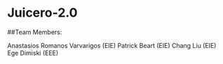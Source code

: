 # Juicero-2.0

##Team Members:

Anastasios Romanos Varvarigos (EIE)
Patrick Beart (EIE)
Chang Liu (EIE)
Ege Dimiski (EEE)
